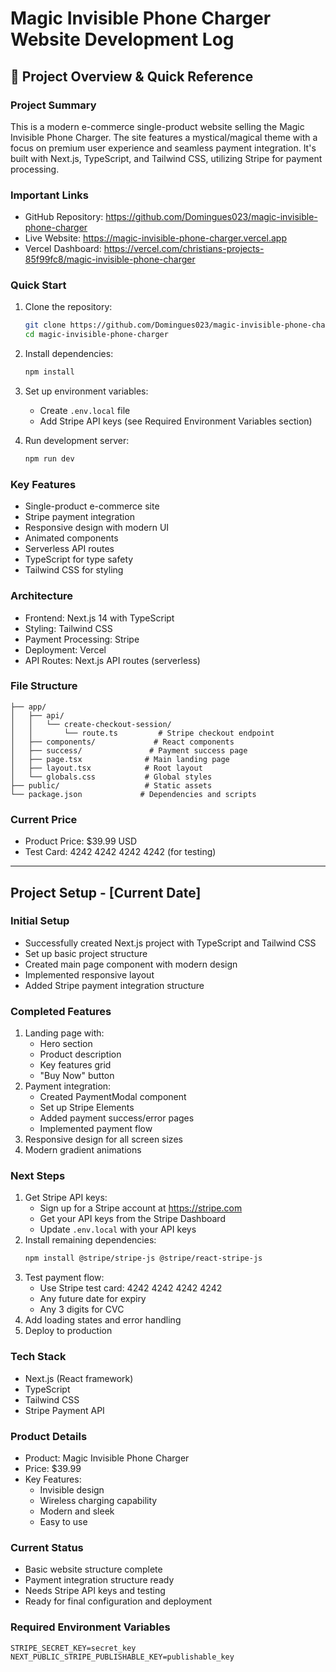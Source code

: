 # Magic Invisible Phone Charger Website Development Log

## 🌟 Project Overview & Quick Reference

### Project Summary
This is a modern e-commerce single-product website selling the Magic Invisible Phone Charger. The site features a mystical/magical theme with a focus on premium user experience and seamless payment integration. It's built with Next.js, TypeScript, and Tailwind CSS, utilizing Stripe for payment processing.

### Important Links
- GitHub Repository: https://github.com/Domingues023/magic-invisible-phone-charger
- Live Website: https://magic-invisible-phone-charger.vercel.app
- Vercel Dashboard: https://vercel.com/christians-projects-85f99fc8/magic-invisible-phone-charger

### Quick Start
1. Clone the repository:
   ```bash
   git clone https://github.com/Domingues023/magic-invisible-phone-charger.git
   cd magic-invisible-phone-charger
   ```
2. Install dependencies:
   ```bash
   npm install
   ```
3. Set up environment variables:
   - Create `.env.local` file
   - Add Stripe API keys (see Required Environment Variables section)

4. Run development server:
   ```bash
   npm run dev
   ```

### Key Features
- Single-product e-commerce site
- Stripe payment integration
- Responsive design with modern UI
- Animated components
- Serverless API routes
- TypeScript for type safety
- Tailwind CSS for styling

### Architecture
- Frontend: Next.js 14 with TypeScript
- Styling: Tailwind CSS
- Payment Processing: Stripe
- Deployment: Vercel
- API Routes: Next.js API routes (serverless)

### File Structure
```
├── app/
│   ├── api/
│   │   └── create-checkout-session/
│   │       └── route.ts         # Stripe checkout endpoint
│   ├── components/             # React components
│   ├── success/               # Payment success page
│   ├── page.tsx              # Main landing page
│   ├── layout.tsx            # Root layout
│   └── globals.css           # Global styles
├── public/                   # Static assets
└── package.json             # Dependencies and scripts
```

### Current Price
- Product Price: $39.99 USD
- Test Card: 4242 4242 4242 4242 (for testing)

---

## Project Setup - [Current Date]

### Initial Setup
- Successfully created Next.js project with TypeScript and Tailwind CSS
- Set up basic project structure
- Created main page component with modern design
- Implemented responsive layout
- Added Stripe payment integration structure

### Completed Features
1. Landing page with:
   - Hero section
   - Product description
   - Key features grid
   - "Buy Now" button
2. Payment integration:
   - Created PaymentModal component
   - Set up Stripe Elements
   - Added payment success/error pages
   - Implemented payment flow
3. Responsive design for all screen sizes
4. Modern gradient animations

### Next Steps
1. Get Stripe API keys:
   - Sign up for a Stripe account at https://stripe.com
   - Get your API keys from the Stripe Dashboard
   - Update `.env.local` with your API keys
2. Install remaining dependencies:
   ```bash
   npm install @stripe/stripe-js @stripe/react-stripe-js
   ```
3. Test payment flow:
   - Use Stripe test card: 4242 4242 4242 4242
   - Any future date for expiry
   - Any 3 digits for CVC
4. Add loading states and error handling
5. Deploy to production

### Tech Stack
- Next.js (React framework)
- TypeScript
- Tailwind CSS
- Stripe Payment API

### Product Details
- Product: Magic Invisible Phone Charger
- Price: $39.99
- Key Features:
  - Invisible design
  - Wireless charging capability
  - Modern and sleek
  - Easy to use

### Current Status
- Basic website structure complete
- Payment integration structure ready
- Needs Stripe API keys and testing
- Ready for final configuration and deployment

### Required Environment Variables
```env
STRIPE_SECRET_KEY=secret_key
NEXT_PUBLIC_STRIPE_PUBLISHABLE_KEY=publishable_key
``` 